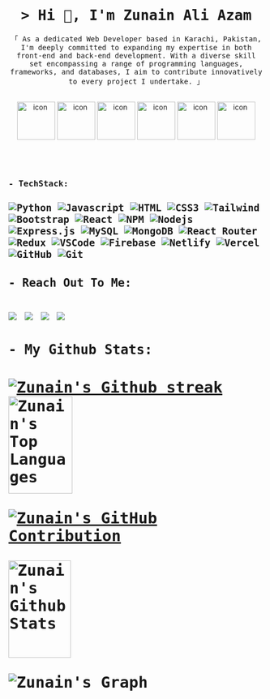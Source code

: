<!-- Intro  -->
<h1 align="center">
        <samp>&gt; Hi 👋, I'm
                <b>Zunain Ali Azam</b>
        </samp>
</h1>

<p align="center">
        <samp>「 As a dedicated Web Developer based in Karachi, Pakistan, I'm deeply committed to expanding my expertise in both front-end and back-end development. With a diverse skill set encompassing a range of programming languages, frameworks, and databases, I aim to contribute innovatively to every project I undertake. 」
        </samp>
</p>
<br>

<div align="center">
  <img src="https://techstack-generator.vercel.app/js-icon.svg" alt="icon"width="75" height="75" />
  <img src="https://techstack-generator.vercel.app/python-icon.svg" alt="icon" width="75" height="75" />
  <img src="https://techstack-generator.vercel.app/react-icon.svg" alt="icon" width="75" height="75" />
  <img src="https://techstack-generator.vercel.app/mysql-icon.svg" alt="icon" width="75" height="75" />
   <img src="https://techstack-generator.vercel.app/restapi-icon.svg" alt="icon" width="75" height="75" />
  <img src="https://techstack-generator.vercel.app/redux-icon.svg" alt="icon" width="75" height="75"/>
<div/>
<br>
<br>
<br>

<div align="left">
<h3><samp> - TechStack:<samp/><h3/>

![Python](https://img.shields.io/badge/python-3670A0?style=for-the-badge&logo=python&logoColor=ffdd54) 
![Javascript](https://img.shields.io/badge/Javascript-F0DB4F?style=for-the-badge&labelColor=black&logo=javascript&logoColor=F0DB4F)
![HTML](https://img.shields.io/badge/HTML5-E34F26?style=for-the-badge&logo=html5&logoColor=white)
![CSS3](https://img.shields.io/badge/CSS3-1572B6?style=for-the-badge&logo=css3&logoColor=white)
![Tailwind](https://img.shields.io/badge/Tailwind_CSS-092749?style=for-the-badge&logo=tailwindcss&logoColor=06B6D4&labelColor=000000)
![Bootstrap](https://img.shields.io/badge/Bootstrap-563D7C?style=for-the-badge&logo=bootstrap&logoColor=white)
![React](https://img.shields.io/badge/-React-61DBFB?style=for-the-badge&labelColor=black&logo=react&logoColor=61DBFB)
![NPM](https://img.shields.io/badge/NPM-%23000000.svg?style=for-the-badge&logo=npm&logoColor=white) 
![Nodejs](https://img.shields.io/badge/Nodejs-3C873A?style=for-the-badge&labelColor=black&logo=node.js&logoColor=3C873A)
![Express.js](https://img.shields.io/badge/Express.js-000000?style=for-the-badge&logo=express&logoColor=white)
![MySQL](https://img.shields.io/badge/mysql-%2300f.svg?style=for-the-badge&logo=mysql&logoColor=white) 
![MongoDB](https://img.shields.io/badge/MongoDB-4EA94B?style=for-the-badge&logo=mongodb&logoColor=white) 
![React Router](https://img.shields.io/badge/React_Router-CA4245?style=for-the-badge&logo=react-router&logoColor=white) 
![Redux](https://img.shields.io/badge/redux-%23593d88.svg?style=for-the-badge&logo=redux&logoColor=white) 
![VSCode](https://img.shields.io/badge/Visual_Studio-0078d7?style=for-the-badge&logo=visual%20studio&logoColor=white)
![Firebase](https://img.shields.io/badge/firebase-%23039BE5.svg?style=for-the-badge&logo=firebase) 
![Netlify](https://img.shields.io/badge/netlify-%23000000.svg?style=for-the-badge&logo=netlify&logoColor=#00C7B7) 
![Vercel](https://img.shields.io/badge/vercel-%23000000.svg?style=for-the-badge&logo=vercel&logoColor=white) 
![GitHub](https://img.shields.io/badge/GitHub-%23121011.svg?style=for-the-badge&logo=github&logoColor=white) 
![Git](https://img.shields.io/badge/Git-F05032?style=for-the-badge&logo=git&logoColor=white)  
<div/>
  
<h3><samp> - Reach Out To Me:<samp/><h3/>
<a href="https://www.linkedin.com/in/zunain-ali-azam-4a985421b/" target="_blank"><img src="https://img.icons8.com/color/48/000000/linkedin.png"/></a>
<a href="https://www.facebook.com/zunain.azam18/" target="_blank"><img src="https://img.icons8.com/color/48/000000/facebook-new.png"/></a>
<a href="https://twitter.com/zunain_azam" target="_blank"><img src="https://img.icons8.com/color/48/000000/twitter--v2.png"/></a>
<a href="https://www.instagram.com/zunain._.azam/" target="_blank"><img src="https://img.icons8.com/color/48/000000/instagram-new--v1.png"/></a>

<h3><samp> - My Github Stats:<samp/><h3/>
<div>
<p >
<a href="https://github.com/ZunainAliAzam">
        <img src="https://github-readme-streak-stats.herokuapp.com/?user=ZunainAliAzam&theme=radical&border=7F3FBF&background=0D1117" alt="Zunain's Github streak"/>
</a>
        <a href="https://github.com/ZunainAliAzam"><img alt="Zunain's Top Languages" src="https://denvercoder1-github-readme-stats.vercel.app/api/top-langs/?username=ZunainAliAzam&langs_count=8&layout=compact&theme=react&border_color=7F3FBF&bg_color=0D1117&title_color=F85D7F&icon_color=F8D866" height="192px" width="50%"/>
        </a>
</p>
        <p>
          <a href="https://github.com/ZunainAliAzam">
            <img src="https://github-profile-summary-cards.vercel.app/api/cards/profile-details?username=ZunainAliAzam&theme=radical" alt="Zunain's GitHub Contribution"/>
          </a>
        </p>
<div/>

<a> 
    <a href="https://github.com/ZunainAliAzam"><img alt="Zunain's Github Stats" src="https://denvercoder1-github-readme-stats.vercel.app/api?username=ZunainAliAzam&show_icons=true&count_private=true&theme=react&border_color=7F3FBF&bg_color=0D1117&title_color=F85D7F&icon_color=F8D866" height="192px" width="49.5%"/></a>
    <br/>
</a>


![Zunain's Graph](https://github-readme-activity-graph.vercel.app/graph?username=ZunainAliAzam&custom_title=Zunain's%20GitHub%20Activity%20Graph&bg_color=0D1117&color=7F3FBF&line=7F3FBF&point=7F3FBF&area_color=FFFFFF&title_color=FFFFFF&area=true)

<!---
ZunainAzam19/ZunainAzam19 is a ✨ special ✨ repository because its `README.md` (this file) appears on your GitHub profile.
You can click the Preview link to take a look at your changes.
--->
